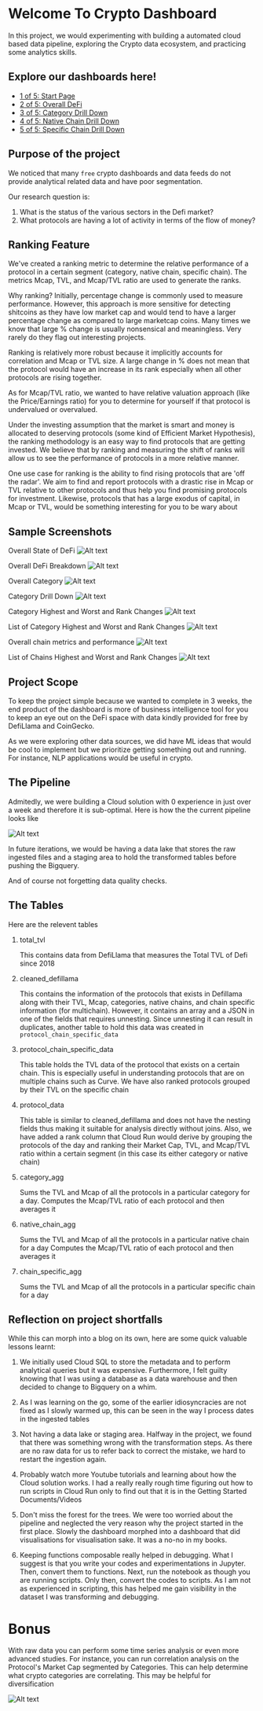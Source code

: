 # Welcome To Crypto Dashboard

In this project, we would experimenting with building a automated cloud based data pipeline, exploring the Crypto data ecosystem, and practicing some analytics skills.

## Explore our dashboards here!

* [1 of 5: Start Page](https://crypto-dashboard-defi.herokuapp.com/public/dashboard/090e02ec-a1fb-4eee-be1b-ec4bb621465a)
* [2 of 5: Overall DeFi](https://crypto-dashboard-defi.herokuapp.com/public/dashboard/569d4d76-53fb-49a3-af35-2bc0f34087c3)
* [3 of 5: Category Drill Down](https://crypto-dashboard-defi.herokuapp.com/public/dashboard/e564835c-e781-4d51-87e6-5f1091f08a05)
* [4 of 5: Native Chain Drill Down](https://crypto-dashboard-defi.herokuapp.com/public/dashboard/f7a29280-06c4-4daf-a697-a4fd87dffce9)
* [5 of 5: Specific Chain Drill Down](https://crypto-dashboard-defi.herokuapp.com/public/dashboard/204544d6-ac87-4b09-97e6-04a769700569)


## Purpose of the project
We noticed that many `free` crypto dashboards and data feeds do not provide analytical related data and have poor segmentation.

Our research question is:

1. What is the status of the various sectors in the Defi market?
2. What protocols are having a lot of activity in terms of the flow of money?

## Ranking Feature
We've created a ranking metric to determine the relative performance of a protocol in a certain segment (category, native chain, specific chain). The metrics Mcap, TVL, and Mcap/TVL ratio are used to generate the ranks.

Why ranking? Initially, percentage change is commonly used to measure performance. However, this approach is more sensitive for detecting shitcoins as they have low market cap and would tend to have a larger percentage change as compared to large marketcap coins. Many times we know that large % change is usually nonsensical and meaningless. Very rarely do they flag out interesting projects.

Ranking is relatively more robust because it implicitly accounts for correlation and Mcap or TVL size. A large change in % does not mean that the protocol would have an increase in its rank especially when all other protocols are rising together. 

As for Mcap/TVL ratio, we wanted to have relative valuation approach (like the Price/Earnings ratio) for you to determine for yourself if that protocol is undervalued or overvalued. 

Under the investing assumption that the market is smart and money is allocated to deserving protocols (some kind of Efficient Market Hypothesis), the ranking methodology is an easy way to find protocols that are getting invested. We believe that by ranking and measuring the shift of ranks will allow us to see the performance of protocols in a more relative manner. 

One use case for ranking is the ability to find rising protocols that are 'off the radar'. We aim to find and report protocols with a drastic rise in Mcap or TVL relative to other protocols and thus help you find promising protocols for investment. Likewise, protocols that has a large exodus of capital, in Mcap or TVL, would be something interesting for you to be wary about 

## Sample Screenshots
Overall State of DeFi
![Alt text](pics/overall_defi_1.png?raw=true "Title")

Overall DeFi Breakdown
![Alt text](pics/overall_defi_2.png?raw=true "Title")

Overall Category
![Alt text](pics/category_breakdown.png?raw=true "Title")

Category Drill Down
![Alt text](pics/category_stats.png?raw=true "Title")

Category Highest and Worst and Rank Changes
![Alt text](pics/category_rank.png?raw=true "Title")

List of Category Highest and Worst and Rank Changes
![Alt text](pics/category_rank2.png?raw=true "Title")

Overall chain metrics and performance
![Alt text](pics/chain_performance.png?raw=true "Title")

List of Chains Highest and Worst and Rank Changes
![Alt text](pics/chain_performance2.png?raw=true "Title")


## Project Scope
To keep the project simple because we wanted to complete in 3 weeks, the end product of the dashboard is more of business intelligence tool for you to keep an eye out on the DeFi space with data kindly provided for free by DefiLlama and CoinGecko.

As we were exploring other data sources, we did have ML ideas that would be cool to implement but we prioritize getting something out and running. For instance, NLP applications would be useful in crypto.

## The Pipeline
Admitedly, we were building a Cloud solution with 0 experience in just over a week and therefore it is sub-optimal. Here is how the the current pipeline looks like

![Alt text](pics/pic.png?raw=true "Title")

In future iterations, we would be having a data lake that stores the raw ingested files and a staging area to hold the transformed tables before pushing the Bigquery.

And of course not forgetting data quality checks.

## The Tables

Here are the relevent tables

1. total_tvl

    This contains data from DefiLlama that measures the Total TVL of Defi since 2018

2. cleaned_defillama
    
    This contains the information of the protocols that exists in Defillama along with their TVL, Mcap, categories, native chains, and chain specific information (for multichain). However, it contains an array and a JSON in one of the fields that requires unnesting. Since unnesting it can result in duplicates, another table to hold this data was created in `protocol_chain_specific_data`

3. protocol_chain_specific_data
    
    This table holds the TVL data of the protocol that exists on a certain chain. This is especially useful in understanding protocols that are on multiple chains such as Curve. We have also ranked protocols grouped by their TVL on the specific chain

4. protocol_data
    
    This table is similar to cleaned_defillama and does not have the nesting fields thus making it suitable for analysis directly without joins. Also, we have added a rank column that Cloud Run would derive by grouping the protocols of the day and ranking their Market Cap, TVL, and Mcap/TVL ratio within a certain segment (in this case its either category or native chain)

5. category_agg
    
    Sums the TVL and Mcap of all the protocols in a particular category for a day. Computes the Mcap/TVL ratio of each protocol and then averages it

6. native_chain_agg
    
    Sums the TVL and Mcap of all the protocols in a particular native chain for a day
    Computes the Mcap/TVL ratio of each protocol and then averages it

7. chain_specific_agg
    
    Sums the TVL and Mcap of all the protocols in a particular specific chain for a day

## Reflection on project shortfalls
While this can morph into a blog on its own, here are some quick valuable lessons learnt:

1. We initially used Cloud SQL to store the metadata and to perform analytical queries but it was expensive. Furthermore, I felt guilty knowing that I was using a database as a data warehouse and then decided to change to Bigquery on a whim.

2. As I was learning on the go, some of the earlier idiosyncracies are not fixed as I slowly warmed up, this can be seen in the way I process dates in the ingested tables

3. Not having a data lake or staging area. Halfway in the project, we found that there was something wrong with the transformation steps. As there are no raw data for us to refer back to correct the mistake, we hard to restart the ingestion again.

4. Probably watch more Youtube tutorials and learning about how the Cloud solution works. I had a really really rough time figuring out how to run scripts in Cloud Run only to find out that it is in the Getting Started Documents/Videos

5. Don't miss the forest for the trees. We were too worried about the pipeline and neglected the very reason why the project started in the first place. Slowly the dashboard morphed into a dashboard that did visualisations for visualisation sake. It was a no-no in my books.

6. Keeping functions composable really helped in debugging. What I suggest is that you write your codes and experimentations in Jupyter. Then, convert them to functions. Next, run the notebook as though you are running scripts. Only then, convert the codes to scripts. As I am not as experienced in scripting, this has helped me gain visibility in the dataset I was transforming and debugging.

# Bonus
With raw data you can perform some time series analysis or even more advanced studies. For instance, you can run correlation analysis on the Protocol's Market Cap segmented by Categories. This can help determine what crypto categories are correlating. This may be helpful for diversification

![Alt text](pics/corr.png?raw=true "Title")